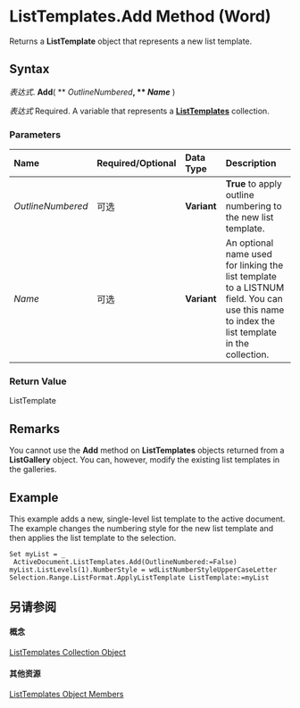 
# ListTemplates.Add Method (Word)

Returns a  **ListTemplate** object that represents a new list template.


## Syntax

 _表达式_. **Add**( ** _OutlineNumbered_**, ** _Name_** )

 _表达式_ Required. A variable that represents a **[ListTemplates](5b5f3ed8-4522-f52e-5ae8-9df26a7da154.md)** collection.


### Parameters



|**Name**|**Required/Optional**|**Data Type**|**Description**|
|:-----|:-----|:-----|:-----|
| _OutlineNumbered_|可选|**Variant**|**True** to apply outline numbering to the new list template.|
| _Name_|可选|**Variant**|An optional name used for linking the list template to a LISTNUM field. You can use this name to index the list template in the collection.|

### Return Value

ListTemplate


## Remarks

You cannot use the  **Add** method on **ListTemplates** objects returned from a **ListGallery** object. You can, however, modify the existing list templates in the galleries.


## Example

This example adds a new, single-level list template to the active document. The example changes the numbering style for the new list template and then applies the list template to the selection.


```
Set myList = _ 
 ActiveDocument.ListTemplates.Add(OutlineNumbered:=False) 
myList.ListLevels(1).NumberStyle = wdListNumberStyleUpperCaseLetter 
Selection.Range.ListFormat.ApplyListTemplate ListTemplate:=myList
```


## 另请参阅


#### 概念


[ListTemplates Collection Object](5b5f3ed8-4522-f52e-5ae8-9df26a7da154.md)
#### 其他资源


[ListTemplates Object Members](http://msdn.microsoft.com/library/84ac5042-9c95-927d-8a85-adedb8178f4a%28Office.15%29.aspx)